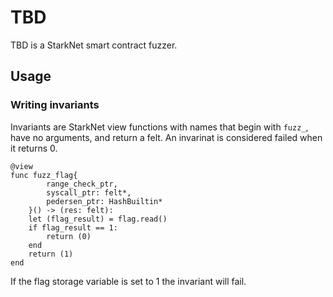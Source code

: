 # TBD

TBD is a StarkNet smart contract fuzzer.

## Usage
### Writing invariants

Invariants are StarkNet view functions with names that begin with `fuzz_`, have no arguments, and return a felt. An invarinat is considered failed when it returns 0.

```cairo
@view
func fuzz_flag{
        range_check_ptr,
        syscall_ptr: felt*,
        pedersen_ptr: HashBuiltin*
    }() -> (res: felt):
    let (flag_result) = flag.read()
    if flag_result == 1:
        return (0)
    end
    return (1)
end
```

If the flag storage variable is set to 1 the invariant will fail.